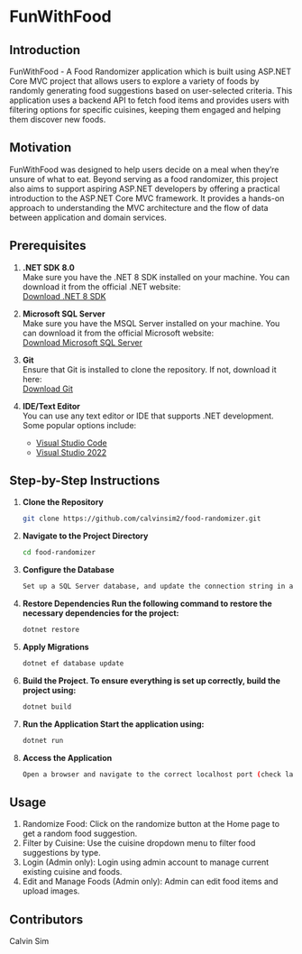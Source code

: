 # FunWithFood

## Introduction
FunWithFood - A Food Randomizer application which is built using ASP.NET Core MVC project that allows users to explore a variety of foods by randomly generating food suggestions based on user-selected criteria. This application uses a backend API to fetch food items and provides users with filtering options for specific cuisines, keeping them engaged and helping them discover new foods.

## Motivation

FunWithFood was designed to help users decide on a meal when they’re unsure of what to eat. Beyond serving as a food randomizer, this project also aims to support aspiring ASP.NET developers by offering a practical introduction to the ASP.NET Core MVC framework. It provides a hands-on approach to understanding the MVC architecture and the flow of data between application and domain services.

## Prerequisites

1. **.NET SDK 8.0**  
   Make sure you have the .NET 8 SDK installed on your machine. You can download it from the official .NET website:  
   [Download .NET 8 SDK](https://dotnet.microsoft.com/download/dotnet/8.0)

2. **Microsoft SQL Server**  
   Make sure you have the MSQL Server installed on your machine. You can download it from the official Microsoft website:  
   [Download Microsoft SQL Server](https://www.microsoft.com/en-sg/sql-server/sql-server-downloads)
    
3. **Git**  
   Ensure that Git is installed to clone the repository. If not, download it here:  
   [Download Git](https://git-scm.com/downloads)

4. **IDE/Text Editor**  
   You can use any text editor or IDE that supports .NET development. Some popular options include:
   - [Visual Studio Code](https://code.visualstudio.com/)
   - [Visual Studio 2022](https://visualstudio.microsoft.com/vs/)

## Step-by-Step Instructions

1. **Clone the Repository**
    ```bash
    git clone https://github.com/calvinsim2/food-randomizer.git

2. **Navigate to the Project Directory**
    ```bash
    cd food-randomizer

3. **Configure the Database**
    ```bash
    Set up a SQL Server database, and update the connection string in appsettings.Development.json or environment variables for Azure.

4. **Restore Dependencies Run the following command to restore the necessary dependencies for the project:**
    ```bash
    dotnet restore

5. **Apply Migrations**
    ```bash
    dotnet ef database update

6. **Build the Project. To ensure everything is set up correctly, build the project using:**
    ```bash
    dotnet build

7. **Run the Application Start the application using:**
    ```bash
    dotnet run

8. **Access the Application**
    ```bash
    Open a browser and navigate to the correct localhost port (check launchSettings.json for the correct port) to access the app.

## Usage
1. Randomize Food: Click on the randomize button at the Home page to get a random food suggestion.
2. Filter by Cuisine: Use the cuisine dropdown menu to filter food suggestions by type.
3. Login (Admin only): Login using admin account to manage current existing cuisine and foods.
4. Edit and Manage Foods (Admin only): Admin can edit food items and upload images.


## Contributors

Calvin Sim



